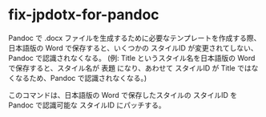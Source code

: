 # fix-jpdotx-for-pandoc

Pandoc で .docx ファイルを生成するために必要なテンプレートを作成する際、日本語版の Word で保存すると、いくつかの スタイルID が変更されてしない、Pandoc で認識されなくなる。
(例: Title というスタイル名を日本語版の Word で保存すると、スタイル名が 表題 になり、あわせて スタイルID が Title ではなくなるため、Pandoc で認識されなくなる。)

このコマンドは、日本語版の Word で保存したスタイルの スタイルID を Pandoc で認識可能な スタイルID にパッチする。
